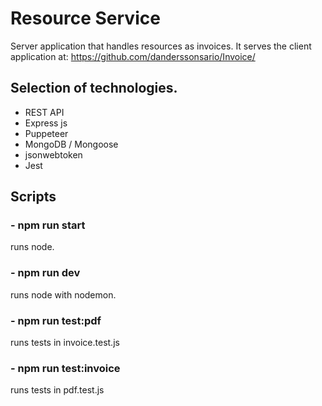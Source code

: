# Resource Service
Server application that handles resources as invoices. It serves the client application at: https://github.com/danderssonsario/Invoice/

## Selection of technologies.
* REST API
* Express js
* Puppeteer
* MongoDB / Mongoose
* jsonwebtoken
* Jest

## Scripts
### - npm run start
runs node.
### - npm run dev
runs node with nodemon.
### - npm run test:pdf
runs tests in invoice.test.js
### - npm run test:invoice
runs tests in pdf.test.js




